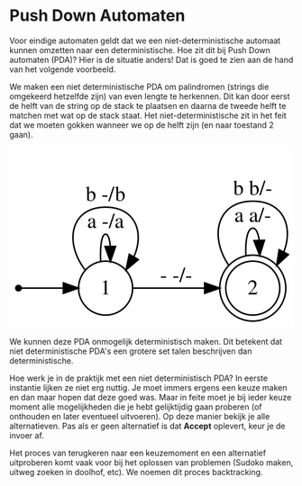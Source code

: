 # Push Down Automaten
Voor eindige automaten geldt dat we een niet-deterministische automaat kunnen omzetten naar een deterministische.
Hoe zit dit bij Push Down automaten (PDA)? Hier is de situatie anders! Dat is goed te zien aan de hand van het volgende voorbeeld.

We maken een niet deterministische PDA om palindromen (strings die omgekeerd hetzelfde zijn) van even lengte te herkennen. 
Dit kan door eerst de helft van de string op de stack te plaatsen en daarna de tweede helft te matchen met wat op de stack staat.
Het niet-deterministische zit in het feit dat we moeten gokken wanneer we op de helft zijn (en naar toestand 2 gaan).

![Plaatje](./mededelingen/palindroom.svg)

We kunnen deze PDA onmogelijk deterministisch maken. Dit betekent dat niet deterministische PDA's een grotere set talen
beschrijven dan deterministische.

Hoe werk je in de praktijk met een niet deterministisch PDA? In eerste instantie lijken ze niet erg nuttig. 
Je moet immers ergens een keuze maken en dan maar hopen dat deze goed was. 
Maar in feite moet je bij ieder keuze moment alle mogelijkheden die je hebt gelijktijdig gaan proberen (of onthouden en later eventueel uitvoeren). 
Op deze manier bekijk je alle alternatieven. Pas als er geen alternatief is dat  **Accept** oplevert, keur je de invoer af.

Het proces van terugkeren naar een keuzemoment en een alternatief uitproberen komt vaak voor bij het oplossen van problemen 
(Sudoko maken, uitweg zoeken in doolhof, etc). 
We noemen dit proces backtracking.

